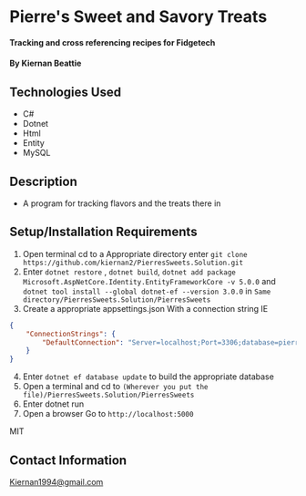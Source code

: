# Pierre's Sweet and Savory Treats

#### Tracking and cross referencing recipes for Fidgetech

#### By Kiernan Beattie 

## Technologies Used

* C#
* Dotnet
* Html
* Entity
* MySQL

## Description

* A program for tracking flavors and the treats there in

## Setup/Installation Requirements

1. Open terminal cd to a Appropriate directory enter `git clone https://github.com/kiernan2/PierresSweets.Solution.git`
2. Enter `dotnet restore` , `dotnet build`, `dotnet add package Microsoft.AspNetCore.Identity.EntityFrameworkCore -v 5.0.0` and `dotnet tool install --global dotnet-ef --version 3.0.0` in `Same directory/PierresSweets.Solution/PierresSweets`
3. Create a appropriate appsettings.json With a connection string IE
```json
{
    "ConnectionStrings": {
        "DefaultConnection": "Server=localhost;Port=3306;database=pierres_sweets;uid=root;pwd=YOUR-PASSWORD-HERE;"
    }
}
```
4. Enter `dotnet ef database update` to build the appropriate database
5. Open a terminal and cd to `(Wherever you put the file)/PierresSweets.Solution/PierresSweets`
6. Enter dotnet run
7. Open a browser Go to `http://localhost:5000`


MIT

## Contact Information
Kiernan1994@gmail.com